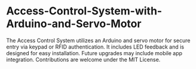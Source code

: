 # Access-Control-System-with-Arduino-and-Servo-Motor
The Access Control System utilizes an Arduino and servo motor for secure entry via keypad or RFID authentication. It includes LED feedback and is designed for easy installation. Future upgrades may include mobile app integration. Contributions are welcome under the MIT License.

